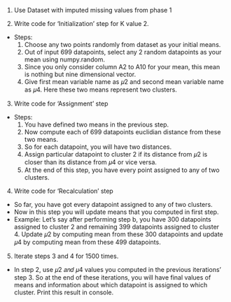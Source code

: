 1. Use Dataset with imputed missing values from phase 1

2. Write code for ‘Initialization’ step for K value 2.
  * Steps:
    1. Choose any two points randomly from dataset as your initial means. 
    2. Out of input 699 datapoints, select any 2 random datapoints as your mean using numpy.random. 
    3. Since you only consider column A2 to A10 for your mean, this mean is nothing but nine dimensional vector. 
    4. Give first mean variable name as 𝜇2 and second mean variable name as 𝜇4. Here these two means represent two clusters.

3. Write code for ‘Assignment’ step
  * Steps: 
    1. You have defined two means in the previous step. 
    2. Now compute each of 699 datapoints euclidian distance from these two means. 
    3. So for each datapoint, you will have two distances. 
    4. Assign particular datapoint to cluster 2 if its distance from 𝜇2 is closer than its distance from 𝜇4 or vice versa.
    5. At the end of this step, you have every point assigned to any of two clusters.

4. Write code for ‘Recalculation’ step
  * So far, you have got every datapoint assigned to any of two clusters. 
  * Now in this step you will update means that you computed in first step.
  * Example: Let’s say after performing step b, you have 300 datapoints assigned to cluster 2 and remaining 399 datapoints 
  assigned to cluster 4. Update 𝜇2 by computing mean from these 300 datapoints and update 𝜇4 by computing mean from these 
  499 datapoints.

5. Iterate steps 3 and 4 for 1500 times.
  * In step 2, use 𝜇2 𝑎𝑛𝑑 𝜇4 values you computed in the previous iterations’ step 3. So at the end of these iterations, 
  you will have final values of means and information about which datapoint is assigned to which cluster. Print this result 
  in console.
